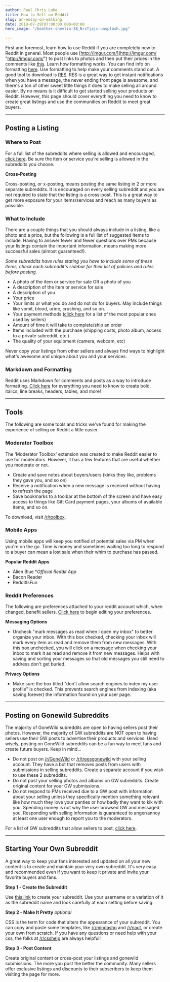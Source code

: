 ```yaml
---
author: Paul Chris Luke
title: How to Sell on Reddit
slug: an-essay-on-walking
date: 2019-07-29T07:00:00.000+00:00
hero_image: "/heather-shevlin-3B_NrzTjajc-unsplash.jpg"

---
```

First and foremost, learn how to use Reddit if you are completely new to Reddit in general. Most people use [http://imgur.com/](http://imgur.com/ "http://imgur.com/") to post links to photos and then put their prices in the comments like [this](https://www.reddit.com/r/Sexsells/comments/3fincu/snp_snap_sell_today_only_get_my_snaps_daily_for/). Learn how formatting works. You can find info on formatting [here](https://www.reddit.com/wiki/commenting). Use formatting to help make your comments stand out. A good tool to download is [RES](http://redditenhancementsuite.com/). RES is a great way to get instant notifications when you have a message, the never ending front page is awesome, and there's a ton of other sweet little things it does to make selling all around easier. By no means is it difficult to get started selling your products on Reddit. However, this page should cover everything you need to know to create great listings and use the communities on Reddit to meet great buyers.

***

## Posting a Listing

### Where to Post

For a full list of the subreddits where selling is allowed and encouraged, [click here](https://old.reddit.com/r/sellercirclestage/w/sellingsubs). Be sure the item or service you're selling is allowed in the subreddits you choose.

**Cross-Posting**

Cross-posting, or x-posting, means posting the same listing in 2 or more separate subreddits. It is encouraged on every selling subreddit and you are not required to state that the listing is a cross-post. This is a great way to get more exposure for your items/services and reach as many buyers as possible.

### What to Include

There are a couple things that you should always include in a listing, like a photo and a price, but the following is a full list of suggested items to include. Having to answer fewer and fewer questions over PMs because your listings contain the important information, means making more successful sales (almost guaranteed!).

_Some subreddits have rules stating you have to include some of these items, check each subreddit's sidebar for their list of policies and rules before posting._

* A photo of the item or service for sale OR a photo of you
* A description of the item or service for sale
* A description of you
* Your price
* Your limits or what you do and do not do for buyers. May include things like vomit, blood, urine, crushing, and so on.
* Your payment methods ([click here](https://old.reddit.com/r/sellercirclestage/w/paymentmethods) for a list of the most popular ones used by sellers)
* Amount of time it will take to complete/ship an order
* Items included with the purchase (shipping costs, photo album, access to a private subreddit, etc.)
* The quality of your equipment (camera, webcam, etc)

Never copy your listings from other sellers and always find ways to highlight what's awesome and unique about you and your services.

### Markdown and Formatting

Reddit uses Markdown for comments and posts as a way to introduce formatting. [Click here](http://www.reddit.com/wiki/commenting) for everything you need to know to create bold, italics, line breaks, headers, tables, and more!

***

## Tools

The following are some tools and tricks we've found for making the experience of selling on Reddit a little easier.

### Moderator Toolbox

The 'Moderator Toolbox' extension was created to make Reddit easier to use for moderators. However, it has a few features that are useful whether you moderate or not.

* Create and save notes about buyers/users (kinks they like, problems they gave you, and so on)
* Receive a notification when a new message is received without having to refresh the page
* Save bookmarks to a toolbar at the bottom of the screen and have easy access to things like Gift Card payment pages, your albums of available items, and so on.

To download, visit [/r/toolbox](https://old.reddit.com/r/toolbox).

### Mobile Apps

Using mobile apps will keep you notified of potential sales via PM when you're on the go. Time is money and sometimes waiting too long to respond to a buyer can mean a lost sale when their whim to purchase has passed.

**Popular Reddit Apps**

* Alien Blue *_Official Reddit App_
* Bacon Reader
* RedditIsFun

### Reddit Preferences

The following are preferences attached to your reddit account which, when changed, benefit sellers. [Click here](https://ssl.reddit.com/prefs/) to begin editing your preferences.

**Messaging Options**

* Uncheck "mark messages as read when I open my inbox" to better organize your inbox. With this box checked, checking your inbox will mark every item as read and remove them from new messages. With this box unchecked, you will click on a message when checking your inbox to mark it as read and remove it from new messages. Helps with saving and sorting your messages so that old messages you still need to address don't get buried.

**Privacy Options**

* Make sure the box titled "don't allow search engines to index my user profile" is checked. This prevents search engines from indexing (aka saving forever) the information found on your user page.

***

## Posting on Gonewild Subreddits

The majority of GoneWild subreddits are open to having sellers post their photos. However, the majority of GW subreddits are NOT open to having sellers use their GW posts to advertise their products and services. Used wisely, posting on GoneWild subreddits can be a fun way to meet fans and create future buyers. Keep in mind...

* Do not post on [/r/GoneWild](https://old.reddit.com/r/GoneWild) or [/r/treesgonewild](https://old.reddit.com/r/treesgonewild) with your selling account. They have a bot that removes posts from users with submissions in selling subreddits. Create a separate account if you wish to use these 2 subreddits.
* Do not post your selling photos and albums on GW subreddits. Create original content for your GW submissions.
* Do not respond to PMs received due to a GW post with information about your selling unless they specifically mention something relevant like how much they love your panties or how badly they want to kik with you. Spending money is not why the user browsed GW and messaged you. Responding with selling information is guaranteed to anger/annoy at least one user enough to report you to the moderators.

For a list of GW subreddits that allow sellers to post, [click here](http://www.reddit.com/user/leeloospanties/m/gowild).

***

## Starting Your Own Subreddit

A great way to keep your fans interested and updated on all your new content is to create and maintain your very own subreddit. It's very easy and recommended even if you want to keep it private and invite your favorite buyers and fans.

**Step 1 - Create the Subreddit**

Use [this link](http://www.reddit.com/subreddits/create) to create your subreddit. Use your username or a variation of it as the subreddit name and look carefully at each setting before saving.

**Step 2 - Make It Pretty** _optional_

CSS is the term for code that alters the appearance of your subreddit. You can copy and paste some templates, like [/r/mindashq](https://old.reddit.com/r/mindashq) and [/r/naut](https://old.reddit.com/r/naut), or create your own from scratch. If you have any questions or need help with your css, the folks at [/r/csshelp](https://old.reddit.com/r/csshelp) are always helpful!

**Step 3 - Post Content**

Create original content or cross-post your listings and gonewild submissions. The more you post the better the community. Many sellers offer exclusive listings and discounts to their subscribers to keep them visiting the page for more.